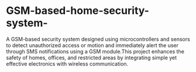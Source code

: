 # GSM-based-home-security-system-
A GSM-based security system designed using microcontrollers and sensors to detect unauthorized access or motion and immediately alert the user through SMS notifications using a GSM module.This project enhances the safety of homes, offices, and restricted areas by integrating simple yet effective electronics with wireless communication.
